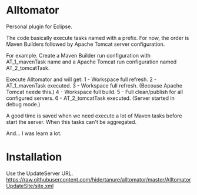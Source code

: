 # Alltomator
Personal plugin for Eclipse.

The code basically execute tasks named with a prefix.
For now, the order is Maven Builders followed by Apache Tomcat server configuration.

For example.
Create a Maven Builder run configuration with AT_1_mavenTask name and a Apache Tomcat run configuration named AT_2_tomcatTask.

Execute Alltomator and will get:
1 - Workspace full refresh.
2 - AT_1_mavenTask executed.
3 - Workspace full refresh. (Becouse Apache Tomcat neede this.)
4 - Workspace full build.
5 -  Full clean/publish for all configured servers.
6 - AT_2_tomcatTask executed. (Server started in debug mode.)

A good time is saved when we need execute a lot of Maven tasks before start the server.
When this tasks can't be aggregated.

And... I was learn a lot.

# Installation
Use the UpdateServer URL.
https://raw.githubusercontent.com/hidertanure/alltomator/master/AlltomatorUpdateSite/site.xml
